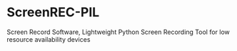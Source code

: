 # ScreenREC-PIL
Screen Record Software, Lightweight Python Screen Recording Tool for low resource availability devices
